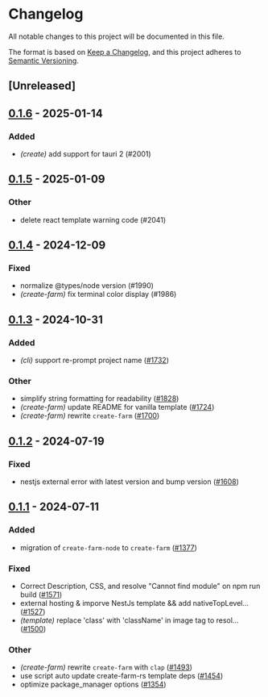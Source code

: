 # Changelog
All notable changes to this project will be documented in this file.

The format is based on [Keep a Changelog](https://keepachangelog.com/en/1.0.0/),
and this project adheres to [Semantic Versioning](https://semver.org/spec/v2.0.0.html).

## [Unreleased]

## [0.1.6](https://github.com/heygsc/farm/compare/create-farm-v0.1.5...create-farm-v0.1.6) - 2025-01-14

### Added

- *(create)* add support for tauri 2 (#2001)

## [0.1.5](https://github.com/farm-fe/farm/compare/create-farm-v0.1.4...create-farm-v0.1.5) - 2025-01-09

### Other

- delete react template warning code (#2041)

## [0.1.4](https://github.com/farm-fe/farm/compare/create-farm-v0.1.3...create-farm-v0.1.4) - 2024-12-09

### Fixed

- normalize @types/node version (#1990)
- *(create-farm)* fix terminal color display (#1986)

## [0.1.3](https://github.com/farm-fe/farm/compare/create-farm-v0.1.2...create-farm-v0.1.3) - 2024-10-31

### Added

- *(cli)* support re-prompt project name ([#1732](https://github.com/farm-fe/farm/pull/1732))

### Other

- simplify string formatting for readability ([#1828](https://github.com/farm-fe/farm/pull/1828))
- *(create-farm)* update README for vanilla template ([#1724](https://github.com/farm-fe/farm/pull/1724))
- *(create-farm)* rewrite `create-farm` ([#1700](https://github.com/farm-fe/farm/pull/1700))

## [0.1.2](https://github.com/farm-fe/farm/compare/create-farm-v0.1.1...create-farm-v0.1.2) - 2024-07-19

### Fixed
- nestjs external error with latest version and bump version ([#1608](https://github.com/farm-fe/farm/pull/1608))

## [0.1.1](https://github.com/farm-fe/farm/compare/create-farm-v0.1.0...create-farm-v0.1.1) - 2024-07-11

### Added
- migration of `create-farm-node` to `create-farm` ([#1377](https://github.com/farm-fe/farm/pull/1377))

### Fixed
- Correct Description, CSS, and resolve "Cannot find module" on npm run build ([#1571](https://github.com/farm-fe/farm/pull/1571))
- external hosting & imporve NestJs template && add nativeTopLevel… ([#1527](https://github.com/farm-fe/farm/pull/1527))
- *(template)* replace 'class' with 'className' in image tag to resol… ([#1500](https://github.com/farm-fe/farm/pull/1500))

### Other
- *(create-farm)* rewrite `create-farm` with `clap` ([#1493](https://github.com/farm-fe/farm/pull/1493))
- use script auto update create-farm-rs template deps ([#1454](https://github.com/farm-fe/farm/pull/1454))
- optimize package_manager options ([#1354](https://github.com/farm-fe/farm/pull/1354))
